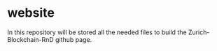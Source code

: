 # website

In this repository will be stored all the needed files to build the Zurich-Blockchain-RnD github page.

